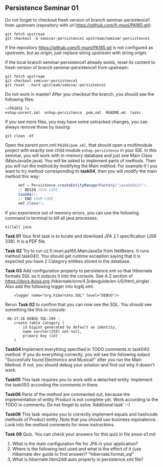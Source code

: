 ## Persistence Seminar 01
Do not forget to checkout fresh version of branch seminar-persistence1 from *upstream* (repository with url https://github.com/fi-muni/PA165.git):

```
git fetch upstream
git checkout -b seminar-persistence1 upstream/seminar-persistence1
```

If the repository https://github.com/fi-muni/PA165.git is not configured as *upstream*, but as *origin*, just replace string *upstream* with string *origin*. 

If the local branch seminar-persistence1 already exists, reset its content to fresh version of branch seminar-persistence1 from upstream:

```
git fetch upstream
git checkout seminar-persistence1
git reset --hard upstream/seminar-persistence1
```

Do not work in master! After you checkout the branch, you should see the following files: 

```
~/PA165$ ls
eshop-parent.iml  eshop-persistence  pom.xml  README.md  tasks
```

If you see more files, you may have some untracked changes, you can always remove those by issuing:

```
git clean -df
```

Open the parent pom.xml `PA165/pom.xml`, that should open a multimodule project with exactly one child module `eshop-persistence` in your IDE. In this seminar, you will work with in-memory database and just one Main Class (MainJavaSe.java). You will be asked to implement parts of methods. Then you will run the method by modifying the Main method. For example if I you want to try method corresponding to **task04**, then you will modify the main method this way:
  ```java
		emf = Persistence.createEntityManagerFactory("javaSeUnit");
		// BEGIN YOUR CODE
		task04();
		// END YOUR CODE
		emf.close();
  ```

If you experience out of memory errors, you can use the following command in terminal to kill all java processes:
```
killall java
```

**Task 01** Your first task is to locate and download JPA 2.1 specification (JSR 338). It is a PDF file. 
   
**Task 02** Try to run cz.fi.muni.pa165.MainJavaSe from NetBeans. It runs method task04(). You should get runtime exception saying that it is expected you have 2 Category entities stored in the database. 

**Task 03** Add configuration property to persistence.xml so that Hibernate formats SQL as it outputs it into the console.  See A.2 section of https://docs.jboss.org	/hibernate/orm/4.3/devguide/en-US/html_single/ . Also add the following logger into log4j.xml: 

```
    <logger name="org.hibernate.SQL" level="DEBUG"/>
``` 

Rerun **Task 02** to confirm that you can now see the SQL.  You should see something like this in console:
```
 06:17:16 DEBUG SQL:109 - 
    create table Category (
        id bigint generated by default as identity,
        name varchar(255) not null,
        primary key (id)
    )
```


**Task04** Implement everything specified in TODO comments in task04() method. If you do everything correctly, you will see the following output "Succesfully found Electronics and Musical!" after you run the Main Method. If not, you should debug your solution and find out why it doesn't work.

**Task05** This task requires you to work with a detached entity. Implement the task05() according the comments in there.

**Task06**  Parts of the method are commented out, because the implementation of entity Product is not complete yet. Work according to the TODO in comments. Do not forget to solve 'Additional task' :-) 

**Task08** This task requires you to correctly implement equals and hashcode methods of Product entity. Note that you should use business equivalence. Look into the method comments for more instructions. 

**Task 09** Quiz. You can check your answers for this quiz in file answ-s1.md 
 1. What is the main configuration file for JPA in your application?
 2. Where is the following text used and what is the effect of it (use Hibernate dev guide to find answer)? "hibernate.format_sql"
 3. What is hibernate.hbm2ddl.auto property in persistence.xml file?

